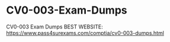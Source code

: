 # CV0-003-Exam-Dumps
CV0-003 Exam Dumps BEST WEBSITE: https://www.pass4surexams.com/comptia/cv0-003-dumps.html

